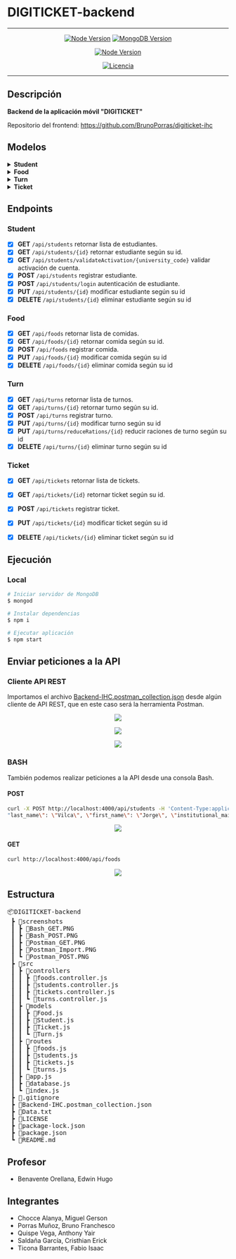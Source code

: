 # **DIGITICKET-backend**

---

<div align="center">

[![Node Version](https://img.shields.io/badge/nodejs-14,_16-green.svg?logo=node.js&style=flat)](https://nodejs.org)
[![MongoDB Version](https://img.shields.io/badge/mongodb-4.0,_4.2,_4.4-success.svg?logo=mongodb&style=flat)](https://www.mongodb.com)

[![Node Version](https://img.shields.io/badge/npm-8.10-red.svg?logo=npm&style=flat/)](https://www.npmjs.com/)

[![Licencia](https://img.shields.io/badge/License-MIT-orange.svg)](https://opensource.org/licenses/MIT)

</div>

---

## Descripción

**Backend de la aplicación móvil "DIGITICKET"**

Repositorio del frontend: https://github.com/BrunoPorras/digiticket-ihc


## Modelos

<details><summary><b>Student</b></summary>
<p>

- university_code
- password
- last_name
- first_name
- institutional_mail
- photo
- activated_account
- logged_in
- personal_mail
- personal_phone
- preference_campus

</p>
</details>

<details><summary><b>Food</b></summary>
<p>

- name
- category
- service_type
- nutritional_info

</p>
</details>

<details><summary><b>Turn</b></summary>
<p>

- service_type
- turn_number
- schedule
- rations_available
- entree_rations
- second_rations
- dessert_rations
- drink_rations

</p>
</details>

<details><summary><b>Ticket</b></summary>
<p>

- student_id
- turn_id
- ticket_number
- foods
- campus
- level

</p>
</details>

## Endpoints

### Student
- [x] **GET** `/api/students` retornar lista de estudiantes.
- [x] **GET** `/api/students/{id}` retornar estudiante según su id.
- [x] **GET** `/api/students/validateActivation/{university_code}` validar activación de cuenta.
- [x] **POST** `/api/students` registrar estudiante.
- [x] **POST** `/api/students/login` autenticación de estudiante.
- [x] **PUT** `/api/students/{id}` modificar estudiante según su id
- [x] **DELETE** `/api/students/{id}` eliminar estudiante según su id

### Food
- [x] **GET** `/api/foods` retornar lista de comidas.
- [x] **GET** `/api/foods/{id}` retornar comida según su id.
- [x] **POST** `/api/foods` registrar comida.
- [x] **PUT** `/api/foods/{id}` modificar comida según su id
- [x] **DELETE** `/api/foods/{id}` eliminar comida según su id

### Turn
- [x] **GET** `/api/turns` retornar lista de turnos.
- [x] **GET** `/api/turns/{id}` retornar turno según su id.
- [x] **POST** `/api/turns` registrar turno.
- [x] **PUT** `/api/turns/{id}` modificar turno según su id
- [x] **PUT** `/api/turns/reduceRations/{id}` reducir raciones de turno según su id
- [x] **DELETE** `/api/turns/{id}` eliminar turno según su id

### Ticket
- [x] **GET** `/api/tickets` retornar lista de tickets.
- [x] **GET** `/api/tickets/{id}` retornar ticket según su id.
- [x] **POST** `/api/tickets` registrar ticket.
- [x] **PUT** `/api/tickets/{id}` modificar ticket según su id
- [x] **DELETE** `/api/tickets/{id}` eliminar ticket según su id


## Ejecución

### Local

```sh
# Iniciar servidor de MongoDB
$ mongod

# Instalar dependencias
$ npm i

# Ejecutar aplicación
$ npm start
```

## Enviar peticiones a la API

### Cliente API REST

Importamos el archivo [Backend-IHC.postman_collection.json](https://github.com/anthonyquispev/DIGITICKET-backend/blob/master/Backend-IHC.postman_collection.json) desde algún cliente de API REST, que en este caso será la herramienta Postman.

<p align="center">
  <img src="https://github.com/anthonyquispev/DIGITICKET-backend/blob/master/screenshots/Postman_Import.PNG">
</p>

<p align="center">
  <img src="https://github.com/anthonyquispev/DIGITICKET-backend/blob/master/screenshots/Postman_POST.PNG">
</p>

<p align="center">
  <img src="https://github.com/anthonyquispev/DIGITICKET-backend/blob/master/screenshots/Postman_GET.PNG">
</p>

### BASH
También podemos realizar peticiones a la API desde una consola Bash.

#### POST

```bash
curl -X POST http://localhost:4000/api/students -H 'Content-Type:application/json' -d "{\"university_code\":\"18200503\", \"password\":\"123456\", \
"last_name\": \"Vilca\", \"first_name\": \"Jorge\", \"institutional_mail\": \"jorge.vilca@unmsm.edu.pe\"}"
```

<p align="center">
  <img src="https://github.com/anthonyquispev/DIGITICKET-backend/blob/master/screenshots/Bash_POST.PNG">
</p>

#### GET

```bash
curl http://localhost:4000/api/foods
```

<p align="center">
  <img src="https://github.com/anthonyquispev/DIGITICKET-backend/blob/master/screenshots/Bash_GET.PNG">
</p>

## Estructura

<pre>
📦DIGITICKET-backend
 ┣ 📂screenshots
 ┃ ┣ 📜Bash_GET.PNG
 ┃ ┣ 📜Bash_POST.PNG
 ┃ ┣ 📜Postman_GET.PNG
 ┃ ┣ 📜Postman_Import.PNG
 ┃ ┗ 📜Postman_POST.PNG
 ┣ 📂src
 ┃ ┣ 📂controllers
 ┃ ┃ ┣ 📜foods.controller.js
 ┃ ┃ ┣ 📜students.controller.js
 ┃ ┃ ┣ 📜tickets.controller.js
 ┃ ┃ ┗ 📜turns.controller.js
 ┃ ┣ 📂models
 ┃ ┃ ┣ 📜Food.js
 ┃ ┃ ┣ 📜Student.js
 ┃ ┃ ┣ 📜Ticket.js
 ┃ ┃ ┗ 📜Turn.js
 ┃ ┣ 📂routes
 ┃ ┃ ┣ 📜foods.js
 ┃ ┃ ┣ 📜students.js
 ┃ ┃ ┣ 📜tickets.js
 ┃ ┃ ┗ 📜turns.js
 ┃ ┣ 📜app.js
 ┃ ┣ 📜database.js
 ┃ ┗ 📜index.js
 ┣ 📜.gitignore
 ┣ 📜Backend-IHC.postman_collection.json
 ┣ 📜Data.txt
 ┣ 📜LICENSE
 ┣ 📜package-lock.json
 ┣ 📜package.json
 ┗ 📜README.md
</pre>

## Profesor
* Benavente Orellana, Edwin Hugo


## Integrantes
* Chocce Alanya, Miguel Gerson
* Porras Muñoz, Bruno Franchesco
* Quispe Vega, Anthony Yair
* Saldaña García, Cristhian Erick
* Ticona Barrantes, Fabio Isaac
